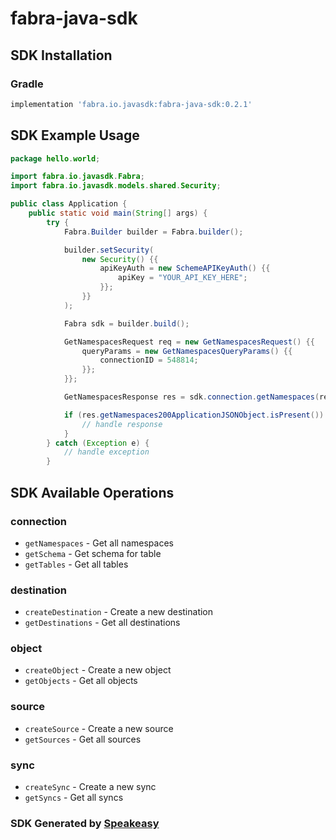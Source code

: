 # fabra-java-sdk

<!-- Start SDK Installation -->
## SDK Installation

### Gradle

```groovy
implementation 'fabra.io.javasdk:fabra-java-sdk:0.2.1'
```
<!-- End SDK Installation -->

## SDK Example Usage
<!-- Start SDK Example Usage -->
```java
package hello.world;

import fabra.io.javasdk.Fabra;
import fabra.io.javasdk.models.shared.Security;

public class Application {
    public static void main(String[] args) {
        try {
            Fabra.Builder builder = Fabra.builder();

            builder.setSecurity(
                new Security() {{
                    apiKeyAuth = new SchemeAPIKeyAuth() {{
                        apiKey = "YOUR_API_KEY_HERE";
                    }};
                }}
            );

            Fabra sdk = builder.build();

            GetNamespacesRequest req = new GetNamespacesRequest() {{
                queryParams = new GetNamespacesQueryParams() {{
                    connectionID = 548814;
                }};
            }};

            GetNamespacesResponse res = sdk.connection.getNamespaces(req);

            if (res.getNamespaces200ApplicationJSONObject.isPresent()) {
                // handle response
            }
        } catch (Exception e) {
            // handle exception
        }
```
<!-- End SDK Example Usage -->

<!-- Start SDK Available Operations -->
## SDK Available Operations


### connection

* `getNamespaces` - Get all namespaces
* `getSchema` - Get schema for table
* `getTables` - Get all tables

### destination

* `createDestination` - Create a new destination
* `getDestinations` - Get all destinations

### object

* `createObject` - Create a new object
* `getObjects` - Get all objects

### source

* `createSource` - Create a new source
* `getSources` - Get all sources

### sync

* `createSync` - Create a new sync
* `getSyncs` - Get all syncs
<!-- End SDK Available Operations -->

### SDK Generated by [Speakeasy](https://docs.speakeasyapi.dev/docs/using-speakeasy/client-sdks)
